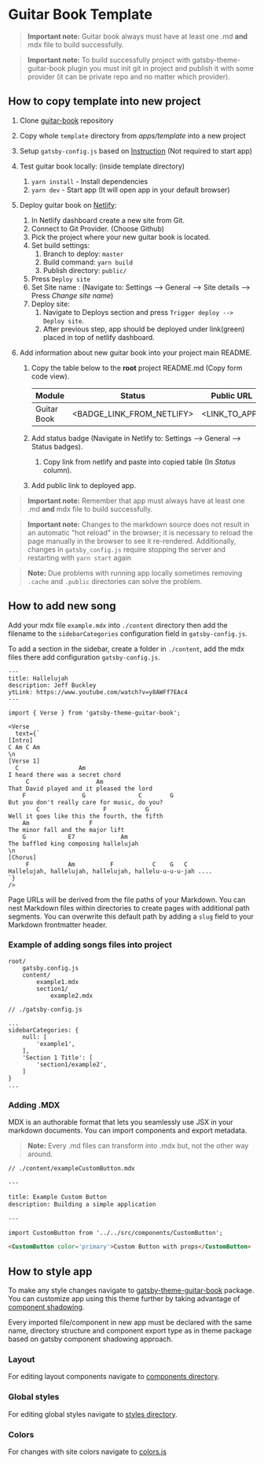 # Guitar Book Template

> **Important note:** Guitar book always must have at least one .md **and** mdx file to build successfully.

> **Important note:** To build successfully project with gatsby-theme-guitar-book plugin you must init git in project and publish it with some provider (it can be private repo and no matter which provider).

## How to copy template into new project

1. Clone [guitar-book](https://github.com/Jozwiaczek/guitar-book) repository
2. Copy whole `template` directory from _apps/template_ into a new project
3. Setup `gatsby-config.js` based on [Instruction](../../README.md) (Not required to start app)
4. Test guitar book locally: (inside template directory)
   1. `yarn install` - Install dependencies
   2. `yarn dev` - Start app (It will open app in your default browser)
5. Deploy guitar book on [Netlify](https://www.netlify.com/):
   1. In Netlify dashboard create a new site from Git.
   2. Connect to Git Provider. (Choose Github)
   3. Pick the project where your new guitar book is located.
   4. Set build settings:
      1. Branch to deploy: `master`
      2. Build command: `yarn build`
      3. Publish directory: `public/`
   5. Press `Deploy site`
   6. Set Site name : (Navigate to: Settings --> General --> Site details --> Press _Change site name_)
   7. Deploy site:
      1. Navigate to Deploys section and press `Trigger deploy --> Deploy site`.
      2. After previous step, app should be deployed under link(green) placed in top of netlify dashboard.
6. Add information about new guitar book into your project main README.

   1. Copy the table below to the **root** project README.md (Copy form code view).

      | Module      | Status                    | Public URL    |
      | ----------- | ------------------------- | ------------- |
      | Guitar Book | <BADGE_LINK_FROM_NETLIFY> | <LINK_TO_APP> |

   2. Add status badge (Navigate in Netlify to: Settings --> General --> Status badges).
      1. Copy link from netlify and paste into copied table (In _Status_ column).
   3. Add public link to deployed app.

> **Important note:** Remember that app must always have at least one .md **and** mdx file to build successfully.

> **Important note:** Changes to the markdown source does not result in an automatic "hot reload" in the browser; it is necessary to reload the page manually in the browser to see it re-rendered.
> Additionally, changes in `gatsby_config.js` require stopping the server and restarting with `yarn start` again

> **Note:** Due problems with running app locally sometimes removing `.cache` and `.public` directories can solve the problem.

## How to add new song

Add your mdx file `example.mdx` into `./content` directory
then add the filename to the `sidebarCategories` configuration field in `gatsby-config.js`.

To add a section in the sidebar, create a folder in `./content`, add the mdx files there add configuration `gatsby-config.js`.

```mdx
---
title: Hallelujah
description: Jeff Buckley
ytLink: https://www.youtube.com/watch?v=y8AWFf7EAc4
---

import { Verse } from 'gatsby-theme-guitar-book';

<Verse
  text={`
[Intro]
C Am C Am
\n
[Verse 1]
  C                 Am
I heard there was a secret chord
     C                   Am
That David played and it pleased the lord
    F                G               C        G
But you don't really care for music, do you?
        C                  F           G
Well it goes like this the fourth, the fifth
    Am                 F
The minor fall and the major lift
    G            E7             Am
The baffled king composing hallelujah
\n
[Chorus]
     F           Am          F           C    G   C
Hallelujah, hallelujah, hallelujah, hallelu-u-u-u-jah ....
`}
/>
```

Page URLs will be derived from the file paths of your Markdown. You can nest Markdown files within directories to create pages with additional path segments. You can overwrite this default path by adding a `slug` field to your Markdown frontmatter header.

### Example of adding songs files into project

```
root/
    gatsby.config.js
    content/
        example1.mdx
        section1/
            example2.mdx
```

```
// ./gatsby-config.js

...
sidebarCategories: {
    null: [
        'example1',
    ],
    'Section 1 Title': [
        'section1/example2',
    ]
}
...
```

### Adding .MDX

MDX is an authorable format that lets you seamlessly use JSX in your markdown documents. You can import components and export metadata.

> **Note:** Every .md files can transform into .mdx but, not the other way around.

```markdown
// ./content/exampleCustomButton.mdx

---

title: Example Custom Button
description: Building a simple application

---

import CustomButton from '../../src/components/CustomButton';

<CustomButton color='primary'>Custom Button with props</CustomButton>
```

## How to style app

To make any style changes navigate to [gatsby-theme-guitar-book](https://github.com/Jozwiaczek/guitar-book/tree/master/gatsby-theme-guitar-book) package.
You can customize app using this theme further by taking advantage of [component shadowing](https://www.gatsbyjs.org/docs/themes/shadowing/).

Every imported file/component in new app must be declared with the same name, directory structure and component export type as in theme package based on gatsby component shadowing approach.

### Layout

For editing layout components navigate to [components directory](https://github.com/Jozwiaczek/guitar-book/tree/master/gatsby-theme-guitar-book/src/components).

### Global styles

For editing global styles navigate to [styles directory](https://github.com/Jozwiaczek/guitar-book/tree/master/gatsby-theme-guitar-book/src/styles).

### Colors

For changes with site colors navigate to [colors.js](https://github.com/Jozwiaczek/guitar-book/tree/master/gatsby-theme-guitar-book/src/utils/colors.js)
